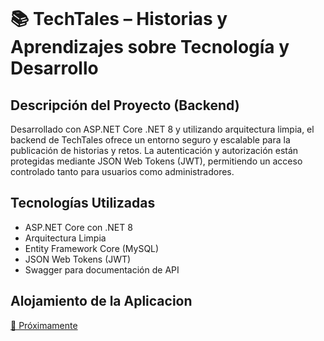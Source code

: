 <img src=''></img>

<h1>📚 TechTales – Historias y Aprendizajes sobre Tecnología y Desarrollo</h1>

<h2>Descripción del Proyecto (Backend)</h2>

<p>Desarrollado con ASP.NET Core .NET 8 y utilizando arquitectura limpia, el backend de TechTales ofrece un entorno seguro y escalable para la publicación de historias y retos. La autenticación y autorización están protegidas mediante JSON Web Tokens (JWT), permitiendo un acceso controlado tanto para usuarios como administradores.</p>

<h2>Tecnologías Utilizadas</h2>
<ul>
    <li>ASP.NET Core con .NET 8</li>
    <li>Arquitectura Limpia</li>
    <li>Entity Framework Core (MySQL)</li>
    <li>JSON Web Tokens (JWT)</li>
    <li>Swagger para documentación de API</li>
</ul>

<h2>Alojamiento de la Aplicacion</h2>
<p><a href="#"> 🚀 Próximamente </a></p>
